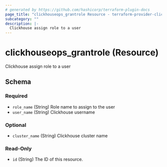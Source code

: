```yaml
---
# generated by https://github.com/hashicorp/terraform-plugin-docs
page_title: "clickhouseops_grantrole Resource - terraform-provider-clickhouseops"
subcategory: ""
description: |-
  Clickhouse assign role to a user
---
```


# clickhouseops_grantrole (Resource)

Clickhouse assign role to a user



<!-- schema generated by tfplugindocs -->
## Schema

### Required

- `role_name` (String) Role name to assign to the user
- `user_name` (String) Clickhouse username

### Optional

- `cluster_name` (String) Clickhouse cluster name

### Read-Only

- `id` (String) The ID of this resource.
